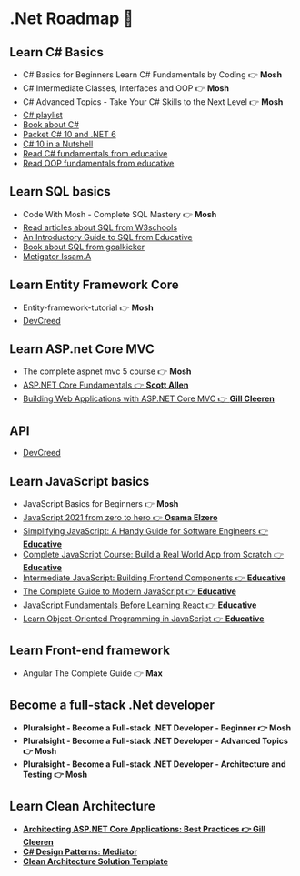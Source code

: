 # .Net Roadmap 🚀
## Learn C# Basics
- C# Basics for Beginners Learn C# Fundamentals by Coding 👉 <strong>Mosh</strong>
- C# Intermediate Classes, Interfaces and OOP 👉 <strong>Mosh</strong>
- C# Advanced Topics - Take Your C# Skills to the Next Level 👉 <strong>Mosh</strong> 
- [C# playlist](https://youtube.com/playlist?list=PL4n1Qos4Tb6SWPbJNpiznp-Ok4A8J_23l)
- [Book about C#](https://goalkicker.com/CSharpBook/)
- [Packet C# 10 and .NET 6](https://eg1lib.org/book/18091064/d6928c)
- [C# 10 in a Nutshell](https://eg1lib.org/book/19175116/198a48)
- [Read C# fundamentals from educative](https://www.educative.io/courses/c-sharp-for-programmers-a-practical-guide)
- [Read OOP fundamentals from educative](https://www.educative.io/courses/learn-object-oriented-programming-in-c-sharp)

## Learn SQL basics 
- Code With Mosh - Complete SQL Mastery 👉 <strong>Mosh</strong>
- [Read articles about SQL from W3schools](https://www.w3schools.com/sql/sql_intro.asp)
- [An Introductory Guide to SQL from Educative](https://www.educative.io/courses/introductory-guide-to-sql)
- [Book about SQL from goalkicker](https://goalkicker.com/SQLBook/)
- [Metigator Issam.A](https://www.youtube.com/playlist?list=PL4n1Qos4Tb6RP_OovpgjoHLkCVaYFy-aj)

## Learn Entity Framework Core 
- Entity-framework-tutorial 👉 <strong>Mosh</strong>
- [DevCreed](https://www.youtube.com/playlist?list=PL62tSREI9C-cHV28v-EqWinveTTAos8Pp)
## Learn ASP.net Core MVC
- The complete aspnet mvc 5 course 👉 <strong>Mosh</strong>
- [ASP.NET Core Fundamentals 👉 <strong>Scott Allen</strong>](https://app.pluralsight.com/library/courses/aspnet-core-fundamentals/table-of-contents)
- [Building Web Applications with ASP.NET Core MVC 👉 <strong>Gill Cleeren</strong>](https://app.pluralsight.com/library/courses/building-aspdotnet-core-mvc-web-applications/table-of-contents)

## API 
- [DevCreed](https://www.youtube.com/playlist?list=PL62tSREI9C-c_yZ0a7Yui1U22Tv4mBjSF)
## Learn JavaScript basics
- JavaScript Basics for Beginners 👉 <strong>Mosh</strong> 
- [JavaScript 2021 from zero to hero 👉 <strong>Osama Elzero</strong>](https://www.youtube.com/playlist?list=PLDoPjvoNmBAx3kiplQR_oeDqLDBUDYwVv) 
- [Simplifying JavaScript: A Handy Guide for Software Engineers 👉 <strong>Educative</strong>](https://www.educative.io/courses/simplifying-javascript-handy-guide)
- [Complete JavaScript Course: Build a Real World App from Scratch 👉 <strong>Educative</strong>](https://www.educative.io/courses/the-complete-javascript-course-build-a-real-world-app-from-scratch)
- [Intermediate JavaScript: Building Frontend Components 👉 <strong>Educative</strong>](https://www.educative.io/courses/intermediate-javascript)
- [The Complete Guide to Modern JavaScript 👉 <strong>Educative</strong>](https://www.educative.io/courses/complete-guide-to-modern-javascript)
- [JavaScript Fundamentals Before Learning React 👉 <strong>Educative</strong>](https://www.educative.io/courses/javascript-fundamentals-before-learning-react)
- [Learn Object-Oriented Programming in JavaScript 👉 <strong>Educative</strong>](https://www.educative.io/courses/learn-object-oriented-programming-in-javascript)
## Learn Front-end framework
- Angular The Complete Guide 👉 <strong>Max<strong>
## Become a full-stack .Net developer  
-  Pluralsight - Become a Full-stack .NET Developer - Beginner 👉 <strong>Mosh</strong> 
-  Pluralsight - Become a Full-stack .NET Developer - Advanced Topics  👉 <strong>Mosh</strong> 
-  Pluralsight - Become a Full-stack .NET Developer - Architecture and Testing 👉 <strong>Mosh</strong> 
## Learn Clean Architecture 
- [Architecting ASP.NET Core Applications: Best Practices 👉 <strong>Gill Cleeren</strong>](https://app.pluralsight.com/library/courses/architecting-asp-dot-net-core-applications-best-practices/table-of-contents)
- [C# Design Patterns: Mediator](https://app.pluralsight.com/library/courses/c-sharp-design-patterns-mediator/table-of-contents)
- [Clean Architecture Solution Template](https://github.com/jasontaylordev/CleanArchitecture) 
